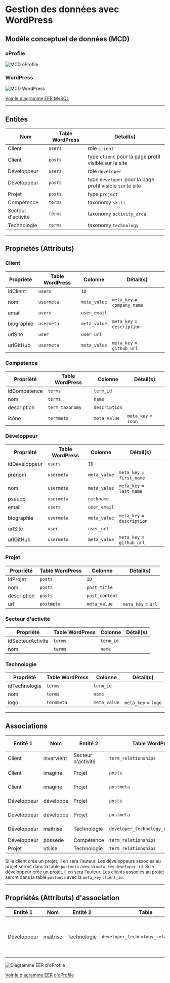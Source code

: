 # Gestion des données avec WordPress

## Modèle conceptuel de données (MCD)

### oProfile

![MCD oProfile](./oprofile-mcd.svg)

### WordPress

![MCD WordPress](./wordpress-mcd.svg)

[Voir le diagramme EER MySQL](wordpress-eer.png)

---

## Entités

Nom|Table WordPress|Détail(s)
-|-|-
Client|`users`|role `client`
Client|`posts`|type `client` pour la page profil visible sur le site
Développeur|`users`|role `developer`
Développeur|`posts`|type `developer` pour la page profil visible sur le site
Projet|`posts`|type `project`
Compétence|`terms`| taxonomy `skill`
Secteur d'activité|`terms`|taxonomy `activity_area`
Technologie|`terms`|taxonomy `technology`

---

## Propriétés (Attributs)

### Client

Propriété|Table WordPress|Colonne|Détail(s)
-|-|-|-
idClient|`users`|`ID`|
nom|`usermeta`|`meta_value`|`meta_key` = `company_name`
email|`users`|`user_email`|
biographie|`usermeta`|`meta_value`|`meta_key` = `description`
urlSite|`user`|`user_url`|
urlGitHub|`usermeta`|`meta_value`|`meta_key` =  `github_url`

### Compétence

Propriété|Table WordPress|Colonne|Détail(s)
-|-|-|-
idCompétence|`terms`|`term_id`|
nom|`terms`|`name`|
description|`term_taxonomy`|`description`|
icône|`termmeta`|`meta_value`|`meta_key` = `icon`

### Développeur

Propriété|Table WordPress|Colonne|Détail(s)
-|-|-|-
idDéveloppeur|`users`|`ID`|
prénom|`usermeta`|`meta_value`|`meta_key` = `first_name`
nom|`usermeta`|`meta_value`|`meta_key` = `last_name`
pseudo|`usermeta`|`nickname`|
email|`users`|`user_email`|
biographie|`usermeta`|`meta_value`|`meta_key` = `description`
urlSite|`user`|`user_url`|
urlGitHub|`usermeta`|`meta_value`|`meta_key` = `github_url`

### Projet

Propriété|Table WordPress|Colonne|Détail(s)
-|-|-|-
idProjet|`posts`|`ID`|
nom|`posts`|`post_title`
description|`posts`|`post_content`
url|`postmeta`|`meta_value`|`meta_key` = `url`

### Secteur d'activité

Propriété|Table WordPress|Colonne|Détail(s)
-|-|-|-
idSecteurActivite|`terms`|`term_id`|
nom|`terms`|`name`|

### Technologie

Propriété|Table WordPress|Colonne|Détail(s)
-|-|-|-
idTechnologie|`terms`|`term_id`|
nom|`terms`|`name`|
logo|`termmeta`|`meta_value`|`meta_key` = `logo`

---

## Associations

Entité 1|Nom|Entité 2|Table WordPress|Colonne entité 1|Colonne entité 2|Détail(s)
-|-|-|-|-|-|-
Client|invervient|Secteur d'activité|`term_relationships`|`object_id`|`term_taxonomy_id`|
Client|imagine|Projet|`posts`|`ID`|`post_author`|S'il crée le projet
Client|imagine|Projet|`postmeta`|`object_id`|`meta_value`|`meta_key` = `client_id`
Développeur|développe|Projet|`posts`|`ID`|`post_author`|S'il crée le projet
Développeur|développe|Projet|`postmeta`|`object_id`|`meta_value`|`meta_key` = `developer_id`
Développeur|maîtrise|Technologie|`developer_technology_relationships`|`developer_id`|`technology_id`|**Table personnalisée**
Développeur|possède|Compétence|`term_relationships`|`object_id`|`term_taxonomy_id`|
Projet|utilise|Technologie|`term_relationships`|`object_id`|`term_taxonomy_id`|

Si le client crée un projet, il en sera l'auteur. Les développeurs associés au projet seront dans la table `postmeta` avec la `meta_key` `developer_id`.
Si le développeur crée un projet, il en sera l'auteur. Les clients associés au projet seront dans la table `postmeta` avec la `meta_key` `client_id`.

---

## Propriétés (Attributs) d'association

Entité 1|Nom|Entité 2|Table|Colonne|Détail(s)
-|-|-|-|-|-
Développeur|maîtrise|Technologie|`developer_technology_relationships`|`level`|Valeurs possibles : Débutant, Confirmé, Expert

![Diagramme EER d'oProfile](oprofile-eer.png)

[Voir le diagramme EER d'oProfile](oprofile-eer.png)
